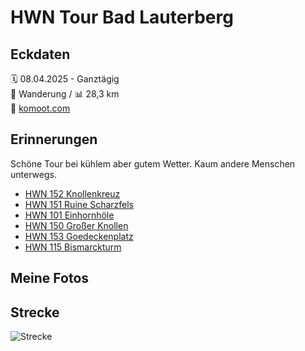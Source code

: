 # HWN Tour Bad Lauterberg

## Eckdaten

🗓️ 08.04.2025 - Ganztägig  
🥾 Wanderung / 📊 28,3 km  
🔗 [komoot.com]()

## Erinnerungen

Schöne Tour bei kühlem aber gutem Wetter. Kaum andere Menschen unterwegs.

- [HWN 152 Knollenkreuz](https://www.harzer-wandernadel.de/stempelstellen/uebersichtskarte/stempelstelle-152-knollenkreuz/)
- [HWN 151 Ruine Scharzfels](https://www.harzer-wandernadel.de/stempelstellen/uebersichtskarte/stempelstelle-151-ruine-scharzfels/)
- [HWN 101 Einhornhöle](https://www.harzer-wandernadel.de/stempelstellen/uebersichtskarte/stempelstelle-101-einhornhoehle/)
- [HWN 150 Großer Knollen](https://www.harzer-wandernadel.de/stempelstellen/uebersichtskarte/stempelstelle-150-grosser-knollen/)
- [HWN 153 Goedeckenplatz](https://www.harzer-wandernadel.de/stempelstellen/uebersichtskarte/stempelstelle-153-goedeckenplatz-2/)
- [HWN 115 Bismarckturm](https://www.harzer-wandernadel.de/stempelstellen/uebersichtskarte/stempelstelle-115-bismarckturm/)

## Meine Fotos



## Strecke

![Strecke](2025_04_08_hwn_tour_bad_lauterberg_01.png)